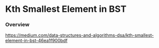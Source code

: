 # Kth Smallest Element in BST

### Overview

https://medium.com/data-structures-and-algorithms-dsa/kth-smallest-element-in-bst-46ea1f900bdf
